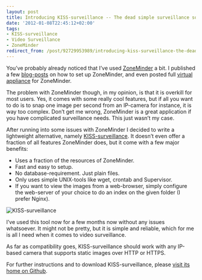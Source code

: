```yaml
---
layout: post
title: Introducing KISS-surveillance -- The dead simple surveillance solution
date: '2012-01-08T22:45:12+02:00'
tags:
- KISS-surveillance
- Video Surveillance
- ZoneMinder
redirect_from: /post/92729953989/introducing-kiss-surveillance-the-dead-simple-surveillan
---
```

You’ve probably already noticed that I’ve used [ZoneMinder](http://www.zoneminder.com/) a bit. I published a few [blog-posts](http://viktorpetersson.com/tag/zoneminder/) on how to set up ZoneMinder, and even posted full [virtual appliance](http://viktorpetersson.com/open-source/zoneminder-virtual-appliance/) for ZoneMinder.

The problem with ZoneMinder though, in my opinion, is that it is overkill for most users. Yes, it comes with some really cool features, but if all you want to do is to snap one image per second from an IP-camera for instance, it is way too complex. Don’t get me wrong, ZoneMinder is a great application if you have complicated surveillance needs. This just wasn’t my case.

After running into some issues with ZoneMinder I decided to write a lightweight alternative, namely [KISS-surveillance](https://github.com/vpetersson/KISS-surveillance). It doesn’t even offer a fraction of all features ZoneMinder does, but it come with a few major benefits:

*   Uses a fraction of the resources of ZoneMinder.
*   Fast and easy to setup.
*   No database-requirement. Just plain files.
*   Only uses simple UNIX-tools like wget, crontab and Supervisor.
*   If you want to view the images from a web-browser, simply configure the web-server of your choice to do an index on the given folder (I prefer Nginx).

  
![](http://viktorpetersson.com/wp-content/uploads/2012/01/KISS-surveillance-600x493.png "KISS-surveillance")

I’ve used this tool now for a few months now without any issues whatsoever. It might not be pretty, but it is simple and reliable, which for me is all I need when it comes to video surveillance.

As far as compatibility goes, KISS-surveillance should work with any IP-based camera that supports static images over HTTP or HTTPS.

For further instructions and to download KISS-surveillance, please [visit its home on Github](https://github.com/vpetersson/KISS-surveillance).
